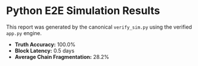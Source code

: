 # Python E2E Simulation Results

This report was generated by the canonical `verify_sim.py` using the verified `app.py` engine.

- **Truth Accuracy:** 100.0%
- **Block Latency:** 0.5 days
- **Average Chain Fragmentation:** 28.2%
